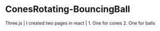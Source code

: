 # ConesRotating-BouncingBall
Three.js | I created two pages in react | 1. One for cones 2. One for balls
